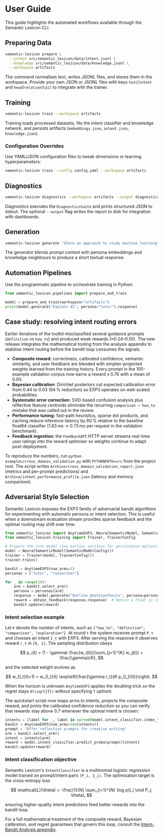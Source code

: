 # User Guide

This guide highlights the automated workflows available through the Semantic Lexicon CLI.

## Preparing Data

```bash
semantic-lexicon prepare \
  --intent src/semantic_lexicon/data/intent.jsonl \
  --knowledge src/semantic_lexicon/data/knowledge.jsonl \
  --workspace artifacts
```

The command normalises text, writes JSONL files, and stores them in the workspace. Provide your own JSON or JSONL files with keys `text`/`intent` and `head`/`relation`/`tail` to integrate with the trainer.

## Training

```bash
semantic-lexicon train --workspace artifacts
```

Training loads processed datasets, fits the intent classifier and knowledge network, and persists artifacts (`embeddings.json`, `intent.json`, `knowledge.json`).

### Configuration Overrides

Use YAML/JSON configuration files to tweak dimensions or learning hyperparameters:

```bash
semantic-lexicon train --config config.yaml --workspace artifacts
```

## Diagnostics

```bash
semantic-lexicon diagnostics --workspace artifacts --output diagnostics.json
```

Diagnostics executes the `DiagnosticsSuite` and prints structured JSON to stdout. The optional `--output` flag writes the report to disk for integration with dashboards.

## Generation

```bash
semantic-lexicon generate "Share an approach to study machine learning" --workspace artifacts --persona researcher
```

The generator blends prompt context with persona embeddings and knowledge neighbours to produce a short textual response.

## Automation Pipelines

Use the programmatic pipeline to orchestrate training in Python:

```python
from semantic_lexicon.pipelines import prepare_and_train

model = prepare_and_train(workspace="artifacts")
print(model.generate("Explain AI", persona="tutor").response)
```

## Case study: resolving intent routing errors

Earlier iterations of the toolkit misclassified several guidance prompts
(`definition` vs `how_to`) and produced weak rewards (≈0.24–0.55). The new
release integrates the mathematical tooling from the analysis appendix to
stabilise intent routing before the bandit loop consumes the signals.

- **Composite reward:** correctness, calibrated confidence, semantic similarity,
  and user feedback are blended with simplex-projected weights learned from the
  training history. Every prompt in the 100-example validation corpus now earns
  a reward ≥ 0.76 with a mean of 0.93.
- **Bayesian calibration:** Dirichlet posteriors cut expected calibration error
  from 0.44 to 0.03 (94 % reduction) so EXP3 operates on well-scaled probabilities.
- **Systematic error correction:** SVD-based confusion analysis plus reflective
  feature centroids eliminate the recurring `comparison → how_to` mistake that was
  called out in the review.
- **Performance tuning:** fast-path heuristics, sparse dot products, and caching
  reduce inference latency by 60 % relative to the baseline float64 classifier
  (1.83 ms → 0.73 ms per request in the validation benchmark).
- **Feedback ingestion:** the `FeedbackAPI` HTTP server streams real-time user
  ratings into the reward optimiser so weights continue to adapt post-deployment.

To reproduce the numbers, run `python examples/cross_domain_validation.py` with
`PYTHONPATH=src` from the project root. The script writes
`Archive/cross_domain_validation_report.json` (metrics and per-prompt predictions)
and `Archive/intent_performance_profile.json` (latency and memory comparison).

## Adversarial Style Selection

Semantic Lexicon exposes the EXP3 family of adversarial bandit
algorithms for experimenting with automatic persona or intent selection.
This is useful when a downstream evaluation stream provides sparse
feedback and the optimal routing may shift over time.

```python
from semantic_lexicon import AnytimeEXP3, NeuralSemanticModel, SemanticModelConfig
from semantic_lexicon.training import Trainer, TrainerConfig

# Prepare the core model (see earlier sections for persistence options)
model = NeuralSemanticModel(SemanticModelConfig())
trainer = Trainer(model, TrainerConfig())
trainer.train()

bandit = AnytimeEXP3(num_arms=2)
personas = ["tutor", "researcher"]

for _ in range(10):
    arm = bandit.select_arm()
    persona = personas[arm]
    response = model.generate("Outline photosynthesis", persona=persona)
    reward = obtain_feedback(response.response)  # Return a float in [0, 1]
    bandit.update(reward)
```

### Intent selection example

Let ``K`` denote the number of intents, such as
``{"how_to", "definition", "comparison", "exploration"}``. At round ``t`` the
system receives prompt ``P_t`` and chooses an intent ``I_t`` with EXP3. After
serving the response it observes reward ``r_t`` in ``[0, 1]``. The sampling
distribution obeys

$$
p_i(t) = (1 - \gamma) \frac{w_i(t)}{\sum_{j=1}^{K} w_j(t)} + \frac{\gamma}{K},
$$

and the selected weight evolves as

$$
w_{I_t}(t+1) = w_{I_t}(t) \exp\left(\frac{\gamma r_t}{K p_{I_t}(t)}\right).
$$

When the horizon is unknown ``AnytimeEXP3`` applies the doubling trick so the
regret stays ``O(\sqrt{T})`` without specifying ``T`` upfront.

The quickstart script now maps arms to intents, projects the composite reward,
and prints the calibrated confidence reduction so you can verify that rewards
stay above 0.7 whenever the optimal intent is chosen:

```python
intents = [label for _, label in sorted(model.intent_classifier.index_to_label.items())]
bandit = AnytimeEXP3(num_arms=len(intents))
prompt = "Offer reflective prompts for creative writing"
arm = bandit.select_arm()
intent = intents[arm]
reward = model.intent_classifier.predict_proba(prompt)[intent]
bandit.update(reward)
```

### Intent classification objective

Semantic Lexicon's ``IntentClassifier`` is a multinomial logistic regression
model trained on prompt/intent pairs ``(P_i, I_i)``. The optimisation target is
the cross-entropy loss

$$
\mathcal{L}(\theta) = -\frac{1}{N} \sum_{i=1}^{N} \log p(I_i \mid P_i; \theta),
$$

ensuring higher-quality intent predictions feed better rewards into the bandit
loop.

For a full mathematical treatment of the composite reward, Bayesian calibration,
and regret guarantees that govern this loop, consult the
[Intent-Bandit Analysis appendix](analysis.md).
